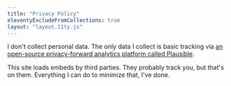 ```yaml
---
title: "Privacy Policy"
eleventyExcludeFromCollections: true
layout: "layout.11ty.js"
---
```


I don't collect personal data. The only data I collect is basic tracking via [an open-source privacy-forward analytics platform called Plausible](https://plausible.io/about). 

This site loads embeds by third parties. They probably track you, but that's on them. Everything I can do to minimize that, I've done. 
